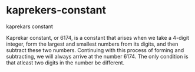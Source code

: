 # kaprekers-constant
kaprekars  constant

Kaprekar constant, or 6174, is a constant that arises when we take a 4-digit integer,
 form the largest and smallest numbers from its digits, and then subtract these two numbers.
 Continuing with this process of forming and subtracting, 
 we will always arrive at the number 6174. The only condition is that atleast two digits in the number  be different.

